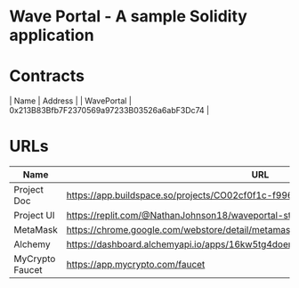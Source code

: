 # Wave Portal - A sample Solidity application

# Contracts
| Name | Address |
| WavePortal | 0x213B83Bfb7F2370569a97233B03526a6abF3Dc74 |

# URLs
| Name      | URL |
| ----------- | ----------- |
| Project Doc      | https://app.buildspace.so/projects/CO02cf0f1c-f996-4f50-9669-cf945ca3fb0b       |
| Project UI   | https://replit.com/@NathanJohnson18/waveportal-starter-project#src/App.jsx        |
| MetaMask              | https://chrome.google.com/webstore/detail/metamask/nkbihfbeogaeaoehlefnkodbefgpgknn              |
| Alchemy | https://dashboard.alchemyapi.io/apps/16kw5tg4doer5po5 |
| MyCrypto Faucet | https://app.mycrypto.com/faucet |